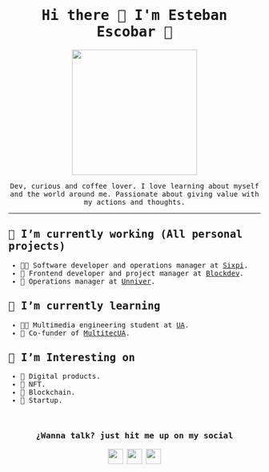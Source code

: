 <h1 align="center">
  <samp> Hi there 👋 I'm Esteban Escobar 🤠 </samp>
</h1>

<p align="center">
  <img width="250" src="https://media.giphy.com/media/L32oltdewTsZeke1R8/giphy.gif">
</p>

<p align="center"><samp>Dev, curious and coffee lover. I love learning about myself and the world around me. Passionate about giving value with my actions and thoughts.
</samp></p>
<hr>
<h2>
  <samp>
    🔭 I’m currently working (All personal projects)
  </samp>
</h2>
<samp>    
  <ul>
    <li>👨‍💻 Software developer and operations manager at <a href="https://github.com/6Pi-Devs">Sixpi</a>.</li>
    <li>🧱 Frontend developer and project manager at <a href="https://blockdev.es/">Blockdev</a>.</li>
    <li>🦄 Operations manager at <a href="https://github.com/6Pi-Devs">Unniver</a>.</li>
  </ul>
<!-- <p align="center">
  <img width="100" src="https://media.giphy.com/media/VIQDzPqIjJBg6UUFUl/giphy.gif">
</p> -->

<h2>
  <samp>
    🌱 I’m currently learning
  </samp>
</h2>
<samp>    
  <ul>
    <li>👨‍🎓 Multimedia engineering student at <a href="https://www.ua.es/">UA</a>.</li>
    <li>🤠 Co-funder of <a href="https://multitecua.com/">MultitecUA</a>.</li>
  </ul>  
</samp>
<!-- <p align="center">
  <img width="150" src="https://media.giphy.com/media/M9042O8aXyLNHjk78f/giphy.gif">
</p> -->

<h2>
  <samp>
    🤔 I’m Interesting on
  </samp>
</h2>
<samp>    
  <ul>
    <li>🦄 Digital products.</li>
    <li>🤖 NFT.</li>
    <li>🧱 Blockchain.</li>
    <li>🦓 Startup.</li>
  </ul>  
</samp>

<br>

<h3 align="center">
  <samp>
    ¿Wanna talk? just hit me up on my social
  </samp>
</h3>
<p align="center">
<a href= "https://www.twitch.tv/codingescobar"><img width="30" src="https://img.icons8.com/color/48/000000/twitch--v3.png"/></a>
<a href= "https://twitter.com/_estebanescobar"><img width="30" src="https://img.icons8.com/color/48/000000/twitter--v2.png"/></a>
<a href= "https://www.linkedin.com/in/jesteban-escobar/"><img width="30" src="https://img.icons8.com/color/48/000000/linkedin-2--v2.png"/></a>
</p>
<!--
**codingescobar/codingescobar** is a ✨ _special_ ✨ repository because its `README.md` (this file) appears on your GitHub profile.

Here are some ideas to get you started:

- 🔭 I’m currently working on ...
- 🌱 I’m currently learning ...
- 👯 I’m looking to collaborate on ...
- 🤔 I’m looking for help with ...
- 💬 Ask me about ...
- 📫 How to reach me: ...
- 😄 Pronouns: ...
- ⚡ Fun fact: ...
-->
